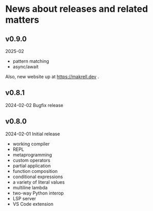 
# News about releases and related matters


## v0.9.0

2025-02

* pattern matching
* async/await

Also, new website up at https://makrell.dev .

## v0.8.1

2024-02-02 Bugfix release

## v0.8.0

2024-02-01 Initial release

* working compiler
* REPL
* metaprogramming
* custom operators
* partial application
* function composition
* conditional expressions
* a variety of literal values
* multiline lambda
* two-way Python interop
* LSP server
* VS Code extension


